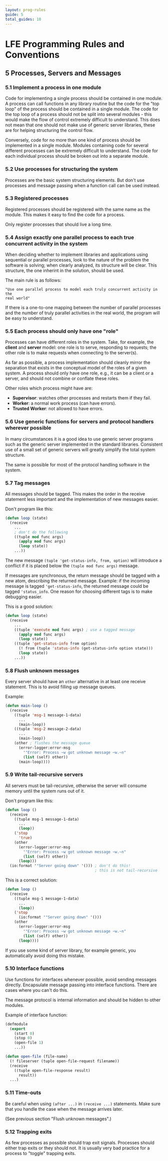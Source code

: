 ```yaml
---
layout: prog-rules
guide: 5
total_guides: 10
---
```

# LFE Programming Rules and Conventions

## 5 Processes, Servers and Messages

### 5.1 Implement a process in one module

Code for implementing a single process should be contained in one module. A
process can call functions in any library routine but the code for the "top
loop" of the process should be contained in a single module. The code for
the top loop of a process should not be split into several modules - this
would make the flow of control extremely difficult to understand. This does
not mean that one should not make use of generic server libraries, these are
for helping structuring the control flow.

Conversely, code for no more than one kind of process should be implemented
in a single module. Modules containing code for several different processes
can be extremely difficult to understand. The code for each individual
process should be broken out into a separate module.

### 5.2 Use processes for structuring the system

Processes are the basic system structuring elements. But don't use processes
and message passing when a function call can be used instead.

### 5.3 Registered processes

Registered processes should be registered with the same name as the module.
This makes it easy to find the code for a process.

Only register processes that should live a long time.

### 5.4 Assign exactly one parallel process to each true concurrent activity in the system

When deciding whether to implement libraries and applications using
sequential or parallel processes, look to the nature of the problem  the
software is solving; when clearly analyzed, its structure will be clear.
This structure, the one inherint in the solution, should be used.

The main rule is as follows:

    "Use one parallel process to model each truly concurrent activity in the
    real world"

If there is a one-to-one mapping between the number of parallel processes
and the number of truly parallel activities in the real world, the program
will be easy to understand.

### 5.5 Each process should only have one "role"

Processes can have different roles in the system. Take, for example, the
**client** and **server** model: one role is to serve, responding to
requests; the other role is to make requests when connecting to the
server(s).

As far as possible, a process implementation should cleanly mirror the
separation that exists in the conceptual model of the roles of a given
system. A process should only have one role, e.g., it can be a client or a
server, and should not combine or conflate these roles.

Other roles which process might have are:

* **Supervisor**: watches other processes and restarts them if they fail.
* **Worker**: a normal work process (can have errors).
* **Trusted Worker**: not allowed to have errors.

### 5.6 Use generic functions for servers and protocol handlers wherever possible

In many circumstances it is a good idea to use generic server programs such
as the generic server implemented in the standard libraries. Consistent use
of a small set of generic servers will greatly simplify the total system
structure.

The same is possible for most of the protocol handling software in the
system.

### 5.7 Tag messages

All messages should be tagged. This makes the order in the receive statement
less important and the implementation of new messages easier.

Don't program like this:

```lisp
(defun loop (state)
  (receive
    ...
    ; don't do the following
    ((tuple mod func args)
      (apply mod func args)
      (loop state))
    ...))
```

The new message ``(tuple 'get-status-info, from, option)`` will introduce a
conflict if it is placed below the ``(tuple mod func args)`` message.

If messages are synchronous, the return message should be tagged with a new
atom, describing the returned message. Example: if the incoming message is
tagged ``'get-status-info``, the returned message could be tagged
``'status_info``. One reason for choosing different tags is to make
debugging easier.

This is a good solution:

```lisp
(defun loop (state)
  (receive
    ...
    ((tuple 'execute mod func args) ; use a tagged message
      (apply mod func args)
      (loop state))
    ((tuple 'get-status-info from option)
      (! from (tuple 'status-info (get-status-info option state)))
      (loop state))
    ...))
```

### 5.8 Flush unknown messages

Every server should have an ``other`` alternative in at least one receive
statement. This is to avoid filling up message queues.

Example:

```lisp
(defun main-loop ()
  (receive
    ((tuple 'msg-1 message-1-data)
      ...
      (main-loop))
    ((tuple 'msg-2 message-2-data)
      ...
      (main-loop))
    (other ; flushes the message queue
      (error-logger:error-msg
        '"Error: Process ~w got unknown message ~w.~n"
        (list (self) other))
      (main-loop))))
```

### 5.9 Write tail-recursive servers

All servers must be tail-recursive, otherwise the server will consume memory
until the system runs out of it.

Don't program like this:

```lisp
(defun loop ()
  (receive
    ((tuple msg-1 message-1-data)
      ...
      (loop))
    ('stop
      'true)
    (other
      (error-logger:error-msg
        '"Error: Process ~w got unknown message ~w.~n"
        (list (self) other))
      (loop)))
  (io:format '"Server going down" '())) ; don't do this!
                                        ; this is not tail-recursive
```

This is a correct solution:

```lisp
(defun loop ()
  (receive
    ((tuple msg-1 message-1-data)
      ...
      (loop))
    ('stop
      (io:format '"Server going down" '()))
    (other
      (error-logger:error-msg
        '"Error: Process ~w got unknown message ~w.~n"
        (list (self) other))
      (loop))))
```

If you use some kind of server library, for example generic, you
automatically avoid doing this mistake.

### 5.10 Interface functions

Use functions for interfaces whenever possible, avoid sending messages
directly. Encapsulate message passing into interface functions. There are
cases where you can't do this.

The message protocol is internal information and should be hidden to other
modules.

Example of interface function:

```lisp
(defmodule
  (export
    (start 0)
    (stop 0)
    (open-file 1)
    ...))

(defun open-file (file-name)
  (! fileserver (tuple open-file-request filename))
  (receive
    ((tuple open-file-response result)
      result))
  ...)
```

### 5.11 Time-outs

Be careful when using ``(after ...)`` in ``(receive ...)`` statements. Make
sure that you handle the case when the message arrives later.

(See previous section "Flush unknown messages".)

### 5.12 Trapping exits

As few processes as possible should trap exit signals. Processes should
either trap exits or they should not. It is usually very bad practice for a
process to "toggle" trapping exits.
